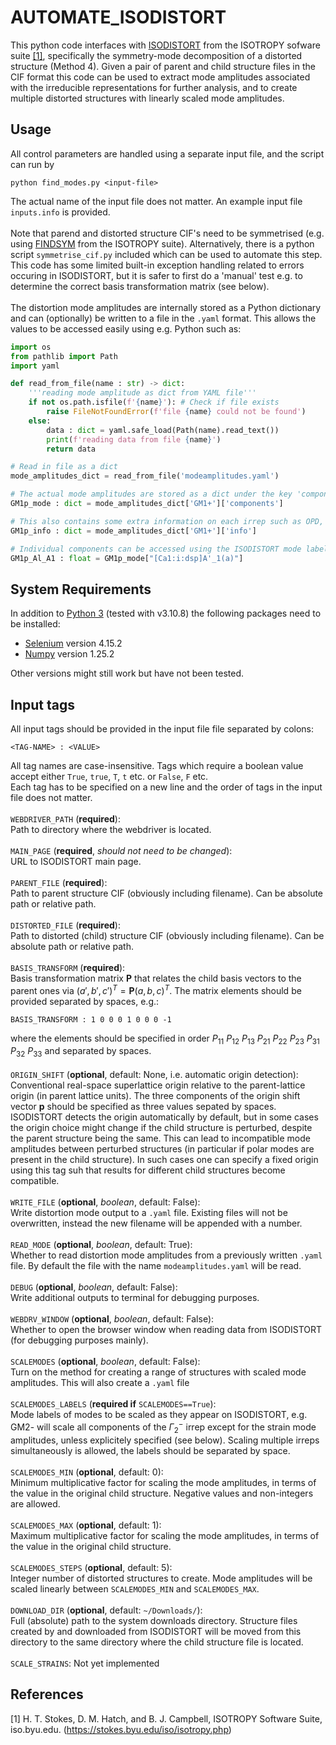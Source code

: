 # AUTOMATE_ISODISTORT

This python code interfaces with [ISODISTORT](https://stokes.byu.edu/iso/isodistort.php) from the ISOTROPY sofware suite [[1]](#1), specifically the symmetry-mode decomposition of a distorted structure (Method 4). Given a pair of parent and child structure files in the CIF format this code can be used to extract mode amplitudes associated with the irreducible representations for further analysis, and to create multiple distorted structures with linearly scaled mode amplitudes.

Usage
----
All control parameters are handled using a separate input file, and the script can run by 
```
python find_modes.py <input-file>
```
The actual name of the input file does not matter. An example input file `inputs.info` is provided. \
\
Note that parend and distorted structure CIF's need to be symmetrised (e.g. using [FINDSYM](https://stokes.byu.edu/iso/findsym.php) from the ISOTROPY suite). Alternatively, there is a python script `symmetrise_cif.py` included which can be used to automate this step. This code has some limited built-in exception handling related to errors occuring in ISODISTORT, but it is safer to first do a 'manual' test e.g. to determine the correct basis transformation matrix (see below).\
\
The distortion mode amplitudes are internally stored as a Python dictionary and can (optionally) be written to a file in the `.yaml` format. This allows the values to be accessed easily using e.g. Python such as:
```python
import os
from pathlib import Path
import yaml

def read_from_file(name : str) -> dict:
    '''reading mode amplitude as dict from YAML file'''
    if not os.path.isfile(f'{name}'): # Check if file exists
        raise FileNotFoundError(f'file {name} could not be found')
    else:   
        data : dict = yaml.safe_load(Path(name).read_text())
        print(f'reading data from file {name}')
        return data

# Read in file as a dict
mode_amplitudes_dict = read_from_file('modeamplitudes.yaml')

# The actual mode amplitudes are stored as a dict under the key 'components'
GM1p_mode : dict = mode_amplitudes_dict['GM1+']['components']

# This also contains some extra information on each irrep such as OPD, parent and child space groups
GM1p_info : dict = mode_amplitudes_dict['GM1+']['info']

# Individual components can be accessed using the ISODISTORT mode labels as key
GM1p_Al_A1 : float = GM1p_mode["[Ca1:i:dsp]A'_1(a)"]
```
System Requirements
-------
In addition to [Python 3](https://www.python.org/) (tested with v3.10.8) the following packages need to be installed:

* [Selenium](https://selenium-python.readthedocs.io/) version 4.15.2
* [Numpy](https://numpy.org/) version 1.25.2

Other versions might still work but have not been tested.

Input tags
-----------
All input tags should be provided in the input file file separated by colons: 
```
<TAG-NAME> : <VALUE>
```
 All tag names are case-insensitive. Tags which require a boolean value accept either `True`, `true`, `T`, `t` etc. or `False`, `F` etc. \
 Each tag has to be specified on a new line and the order of tags in the input file does not matter.
\
\
`WEBDRIVER_PATH` (**required**): \
Path to directory where the webdriver is located. \
\
`MAIN_PAGE` (**required**, *should not need to be changed*): \
URL to ISODISTORT main page. \
\
`PARENT_FILE` (**required**): \
Path to parent structure CIF (obviously including filename). Can be absolute path or relative path. \
\
`DISTORTED_FILE` (**required**): \
Path to distorted (child) structure CIF (obviously including filename). Can be absolute path or relative path. \
\
`BASIS_TRANSFORM` (**required**): \
Basis transformation matrix **P** that relates the child basis vectors to the parent ones via $(a',b',c')^T=\textbf{P}(a,b,c)^T$. The matrix elements should be provided separated by spaces, e.g.: 
``` 
BASIS_TRANSFORM : 1 0 0 0 1 0 0 0 -1
```
 where the elements should be specified in order $P_{11}$ $P_{12}$ $P_{13}$ $P_{21}$  $P_{22}$  $P_{23}$  $P_{31}$ $P_{32}$ $P_{33}$ and separated by spaces. \
\
`ORIGIN_SHIFT` (**optional**, default: None, i.e. automatic origin detection): \
Conventional real-space superlattice origin relative to the parent-lattice origin (in parent lattice units). The three components of the origin shift vector $\textbf{p}$ should be specified as three values sepated by spaces. ISODISTORT detects the origin automatically by default, but in some cases the origin choice might change if the child structure is perturbed, despite the parent structure being the same. This can lead to incompatible mode amplitudes between perturbed structures (in particular if polar modes are present in the child structure). In such cases one can specify a fixed origin using this tag suh that results for different child structures become compatible.\
\
`WRITE_FILE` (**optional**, *boolean*, default: False): \
Write distortion mode output to a `.yaml` file. Existing files will not be overwritten, instead the new filename will be appended with a number. \
\
`READ_MODE` (**optional**, *boolean*, default: True): \
Whether to read distortion mode amplitudes from a previously written `.yaml` file. By default the file with the name `modeamplitudes.yaml` will be read. \
\
`DEBUG` (**optional**, *boolean*, default: False): \
Write additional outputs to terminal for debugging purposes. \
\
`WEBDRV_WINDOW` (**optional**, *boolean*, default: False): \
Whether to open the browser window when reading data from ISODISTORT (for debugging purposes mainly). \
\
`SCALEMODES` (**optional**, *boolean*, default: False): \
Turn on the method for creating a range of structures with scaled mode amplitudes. This will also create a `.yaml` file\
\
`SCALEMODES_LABELS` (**required if** `SCALEMODES==True`): \
Mode labels of modes to be scaled as they appear on ISODISTORT, e.g. GM2- will scale all components of the $\Gamma_2^-$ irrep except for the strain mode amplitudes, unless explicitely specified (see below). Scaling multiple irreps simultaneously is allowed, the labels should be separated by space. \
\
`SCALEMODES_MIN` (**optional**, default: 0): \
Minimum multiplicative factor for scaling the mode amplitudes, in terms of the value in the original child structure. Negative values and non-integers are allowed.\
\
`SCALEMODES_MAX` (**optional**, default: 1): \
Maximum multiplicative factor for scaling the mode amplitudes, in terms of the value in the original child structure. \
\
`SCALEMODES_STEPS` (**optional**, default: 5): \
Integer number of distorted structures to create. Mode amplitudes will be scaled linearly between `SCALEMODES_MIN` and `SCALEMODES_MAX`. \
\
`DOWNLOAD_DIR` (**optional**, default: `~/Downloads/`): \
Full (absolute) path to the system downloads directory. Structure files created by and downloaded from ISODISTORT will be moved from this directory to the same directory where the child structure file is located.\
\
`SCALE_STRAINS`: Not yet implemented


## References
<a id="1">[1]</a>
H. T. Stokes, D. M. Hatch, and B. J. Campbell, ISOTROPY Software Suite, iso.byu.edu. (https://stokes.byu.edu/iso/isotropy.php)
